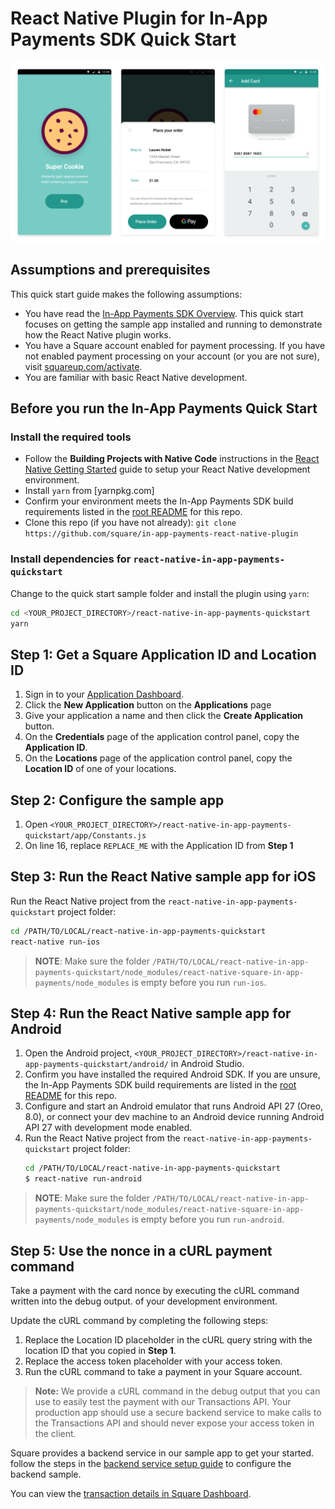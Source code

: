 #  React Native Plugin for In-App Payments SDK Quick Start

<img src="./in-app-payments-sample-triscreen.png">


## Assumptions and prerequisites

This quick start guide makes the following assumptions:

* You have read the [In-App Payments SDK Overview]. This quick start focuses on getting
  the sample app installed and running to demonstrate how the React Native
  plugin works.
* You have a Square account enabled for payment processing. If you have not
  enabled payment processing on your account (or you are not sure), visit
  [squareup.com/activate].
* You are familiar with basic React Native development.

## Before you run the In-App Payments Quick Start

### Install the required tools

* Follow the **Building Projects with Native Code** instructions in the
[React Native Getting Started] guide to setup your React Native development
environment.
* Install `yarn` from [yarnpkg.com]
* Confirm your environment meets the In-App Payments SDK build requirements listed in the [root README] for this repo.
* Clone this repo (if you have not already):
  `git clone https://github.com/square/in-app-payments-react-native-plugin`

### Install dependencies for `react-native-in-app-payments-quickstart`

Change to the quick start sample folder and install the plugin using `yarn`:

  ```bash
  cd <YOUR_PROJECT_DIRECTORY>/react-native-in-app-payments-quickstart
  yarn
  ```

## Step 1: Get a Square Application ID and Location ID 

1. Sign in to your [Application Dashboard](https://connect.squareup.com/apps).
1. Click the **New Application** button on the **Applications** page
1. Give your application a name and then click the **Create Application** button.
1. On the **Credentials** page of the application control panel, copy the
   **Application ID**.
1. On the **Locations** page of the application control panel, copy the
   **Location ID** of one of your locations.


## Step 2: Configure the sample app
1. Open `<YOUR_PROJECT_DIRECTORY>/react-native-in-app-payments-quickstart/app/Constants.js`
1. On line 16, replace `REPLACE_ME` with the Application ID from **Step 1**


## Step 3: Run the React Native sample app for iOS

Run the React Native project from the `react-native-in-app-payments-quickstart` project folder:

  ```bash
  cd /PATH/TO/LOCAL/react-native-in-app-payments-quickstart
  react-native run-ios
  ```

> **NOTE**: Make sure the folder `/PATH/TO/LOCAL/react-native-in-app-payments-quickstart/node_modules/react-native-square-in-app-payments/node_modules`
  is empty before you run `run-ios`.

## Step 4: Run the React Native sample app for Android

1. Open the Android project,
   `<YOUR_PROJECT_DIRECTORY>/react-native-in-app-payments-quickstart/android/` in Android Studio.
1. Confirm you have installed the required Android SDK. If you are
   unsure, the In-App Payments SDK build requirements are listed in the [root README] for this repo.
1. Configure and start an Android emulator that runs Android API 27 (Oreo, 8.0),
   or connect your dev machine to an Android device running Android API 27 with
   development mode enabled.
1. Run the React Native project from the `react-native-in-app-payments-quickstart`
   project folder:
    ```bash
    cd /PATH/TO/LOCAL/react-native-in-app-payments-quickstart
    $ react-native run-android
    ```

> **NOTE**: Make sure the folder `/PATH/TO/LOCAL/react-native-in-app-payments-quickstart/node_modules/react-native-square-in-app-payments/node_modules`
  is empty before you run `run-android`.

## Step 5: Use the nonce in a cURL payment command
Take a payment with the card nonce by executing the cURL command written into the debug output.
of your development environment. 

Update the cURL command by completing the following steps:

1. Replace the Location ID placeholder in the cURL query string with the 
location ID that you copied in **Step 1**.
1. Replace the access token placeholder with your access token. 
1. Run the cURL command to take a payment in your Square account.

>**Note:** We provide a cURL command in the debug output that you can use to easily test the payment with our  Transactions API. Your production app should use a secure backend service to make calls to the Transactions API and should never expose your access token in the client.

Square provides a backend service in our sample app to get your started. follow the 
steps in the [backend service setup guide] to configure the backend sample.

You can view the [transaction details in Square Dashboard].


[//]: # "Link anchor definitions"
[In-App Payments SDK Overview]: https://docs.connect.squareup.com/payments/in-app-payments-sdk/what-it-does
[squareup.com/activate]: https://squareup.com/activate
[React Native Getting Started]: https://facebook.github.io/react-native/docs/getting-started
[root README]: ../README.md
[transaction details in Square Dashboard]: https://squareup.com/dashboard/sales/transactions
[backend service setup guide]: take_a_payment.md